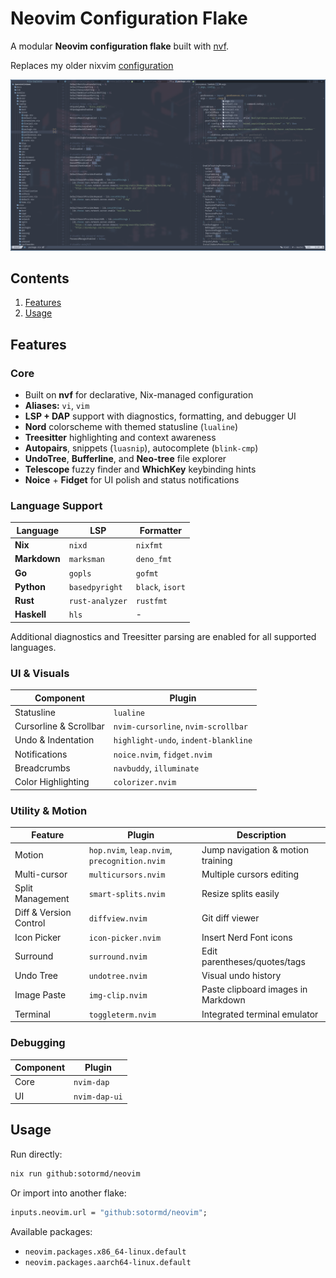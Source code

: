 # Neovim Configuration Flake

A modular **Neovim configuration flake** built with [nvf](https://github.com/notashelf/nvf).

Replaces my older nixvim [configuration](https://github.com/sotormd/neovim-nixvim)

![Screenshot](./screenshots/neovim.png)

## Contents

1. [Features](#features)
2. [Usage](#usage)

## Features

### Core

* Built on **nvf** for declarative, Nix-managed configuration
* **Aliases:** `vi`, `vim`
* **LSP + DAP** support with diagnostics, formatting, and debugger UI
* **Nord** colorscheme with themed statusline (`lualine`)
* **Treesitter** highlighting and context awareness
* **Autopairs**, snippets (`luasnip`), autocomplete (`blink-cmp`)
* **UndoTree**, **Bufferline**, and **Neo-tree** file explorer
* **Telescope** fuzzy finder and **WhichKey** keybinding hints
* **Noice** + **Fidget** for UI polish and status notifications

### Language Support

| Language     | LSP             | Formatter        |
| ------------ | --------------- | ---------------- |
| **Nix**      | `nixd`          | `nixfmt`         |
| **Markdown** | `marksman`      | `deno_fmt`       |
| **Go**       | `gopls`         | `gofmt`          |
| **Python**   | `basedpyright`  | `black`, `isort` |
| **Rust**     | `rust-analyzer` | `rustfmt`        |
| **Haskell**  | `hls`           | -                |

Additional diagnostics and Treesitter parsing are enabled for all supported languages.

### UI & Visuals

| Component              | Plugin                                  |
| ---------------------- | --------------------------------------- |
| Statusline             | `lualine`                               |
| Cursorline & Scrollbar | `nvim-cursorline`, `nvim-scrollbar`     |
| Undo & Indentation     | `highlight-undo`, `indent-blankline`    |
| Notifications          | `noice.nvim`, `fidget.nvim`             |
| Breadcrumbs            | `navbuddy`, `illuminate`                |
| Color Highlighting     | `colorizer.nvim`                        |

### Utility & Motion

| Feature                | Plugin                                       | Description                        |
| ---------------------- | -------------------------------------------- | ---------------------------------- |
| Motion                 | `hop.nvim`, `leap.nvim`, `precognition.nvim` | Jump navigation & motion training  |
| Multi-cursor           | `multicursors.nvim`                          | Multiple cursors editing           |
| Split Management       | `smart-splits.nvim`                          | Resize splits easily               |
| Diff & Version Control | `diffview.nvim`                              | Git diff viewer                    |
| Icon Picker            | `icon-picker.nvim`                           | Insert Nerd Font icons             |
| Surround               | `surround.nvim`                              | Edit parentheses/quotes/tags       |
| Undo Tree              | `undotree.nvim`                              | Visual undo history                |
| Image Paste            | `img-clip.nvim`                              | Paste clipboard images in Markdown |
| Terminal               | `toggleterm.nvim`                            | Integrated terminal emulator       |

### Debugging

| Component | Plugin        |
| --------- | ------------- |
| Core      | `nvim-dap`    |
| UI        | `nvim-dap-ui` |

## Usage

Run directly:

```bash
nix run github:sotormd/neovim
```

Or import into another flake:

```nix
inputs.neovim.url = "github:sotormd/neovim";
```

Available packages:

* `neovim.packages.x86_64-linux.default`
* `neovim.packages.aarch64-linux.default`


